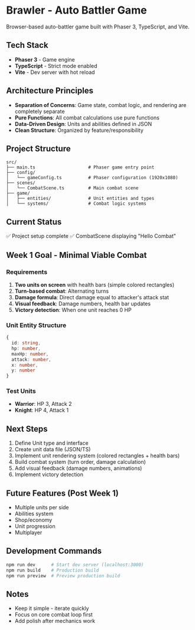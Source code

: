 # Brawler - Auto Battler Game

Browser-based auto-battler game built with Phaser 3, TypeScript, and Vite.

## Tech Stack

- **Phaser 3** - Game engine
- **TypeScript** - Strict mode enabled
- **Vite** - Dev server with hot reload

## Architecture Principles

- **Separation of Concerns**: Game state, combat logic, and rendering are completely separate
- **Pure Functions**: All combat calculations use pure functions
- **Data-Driven Design**: Units and abilities defined in JSON
- **Clean Structure**: Organized by feature/responsibility

## Project Structure

```
src/
├── main.ts                    # Phaser game entry point
├── config/
│   └── gameConfig.ts          # Phaser configuration (1920x1080)
├── scenes/
│   └── CombatScene.ts         # Main combat scene
├── game/
│   ├── entities/              # Unit entities and types
│   └── systems/               # Combat logic systems
```

## Current Status

✅ Project setup complete
✅ CombatScene displaying "Hello Combat"

## Week 1 Goal - Minimal Viable Combat

### Requirements

1. **Two units on screen** with health bars (simple colored rectangles)
2. **Turn-based combat**: Alternating turns
3. **Damage formula**: Direct damage equal to attacker's attack stat
4. **Visual feedback**: Damage numbers, health bar updates
5. **Victory detection**: When one unit reaches 0 HP

### Unit Entity Structure

```typescript
{
  id: string,
  hp: number,
  maxHp: number,
  attack: number,
  x: number,
  y: number
}
```

### Test Units

- **Warrior**: HP 3, Attack 2
- **Knight**: HP 4, Attack 1

## Next Steps

1. Define Unit type and interface
2. Create unit data file (JSON/TS)
3. Implement unit rendering system (colored rectangles + health bars)
4. Build combat system (turn order, damage calculation)
5. Add visual feedback (damage numbers, animations)
6. Implement victory detection

## Future Features (Post Week 1)

- Multiple units per side
- Abilities system
- Shop/economy
- Unit progression
- Multiplayer

## Development Commands

```bash
npm run dev      # Start dev server (localhost:3000)
npm run build    # Production build
npm run preview  # Preview production build
```

## Notes

- Keep it simple - iterate quickly
- Focus on core combat loop first
- Add polish after mechanics work